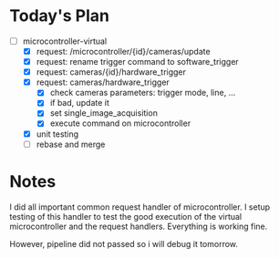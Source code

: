 # Today's Plan

- [ ] microcontroller-virtual
	- [x] request: /microcontroller/{id}/cameras/update
	- [x] request: rename trigger command to software_trigger
	- [x] request: cameras/{id}/hardware_trigger
	- [x] request: cameras/hardware_trigger
		- [x] check cameras parameters: trigger mode, line, ...
		- [x] if bad, update it
		- [x] set single_image_acquisition
		- [x] execute command on microcontroller
	- [x] unit testing
	- [ ] rebase and merge

# Notes

I did all important common request handler of microcontroller.
I setup testing of this handler to test the good execution of the virtual microcontroller and the request handlers. Everything is working fine.

However, pipeline did not passed so i will debug it tomorrow.